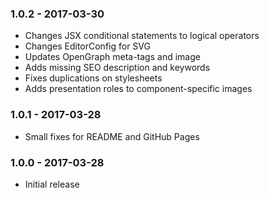 ### 1.0.2 - 2017-03-30

 * Changes JSX conditional statements to logical operators
 * Changes EditorConfig for SVG
 * Updates OpenGraph meta-tags and image
 * Adds missing SEO description and keywords
 * Fixes duplications on stylesheets
 * Adds presentation roles to component-specific images

### 1.0.1 - 2017-03-28

 * Small fixes for README and GitHub Pages

### 1.0.0 - 2017-03-28

 * Initial release
